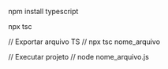 npm install typescript

npx tsc


// Exportar arquivo TS
// npx tsc nome_arquivo

// Executar projeto
// node nome_arquivo.js